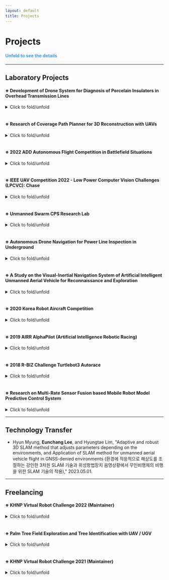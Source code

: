 ```yaml
---
layout: default
title: Projects
---
```


# Projects

#### <span style="color:#3399ff"> Unfold to see the details </span>

---

## Laboratory Projects

#### ※ Development of Drone System for Diagnosis of Porcelain Insulators in Overhead Transmission Lines

<details>
  <summary> Click to fold/unfold </summary>

  <div markdown="1">

  * *<span style="color:#ff5500">Supported by [KEPCO](https://home.kepco.co.kr/kepco/EN/main.do) and [KEPRI](https://www.kepri.re.kr:20808/index)</span>*
  * ***This project was counducted at <span style="color:#3399ff">Urban Robotics Lab in KAIST: </span> [Link](http://urobot.kaist.ac.kr/)***
  * **I participated in this project during: 2023.01 - 2024.06**

  </div>

  <p style="font-size:1rem;font-weight:400" onContextMenu="return false;" onselectstart="return false" ondragstart="return false">
  　In this project, we develop a autonomous drone manipulation framework for diagnosis of porcelain insulators in transmission lines. We are developing a robust multi-LiDAR SLAM, real-time obstacle avoidance path planner, and adaptive attitude / trajectory tracking controllers.
  </p>
 
  <div markdown="1">
  ***Keywords***: Drone, Quadrotor UAV, Manipulation, Drone Manipulation, Aerial Inspection, Multi-LiDAR SLAM
  </div>

  <p align="center">
  <iframe width="560" height="315" src="https://www.youtube.com/embed/YQmjKMoBPNU" title="YouTube video player" frameborder="0" allow="accelerometer; autoplay; clipboard-write; encrypted-media; gyroscope; picture-in-picture" allowfullscreen></iframe>
  </p>

</details>

<br>

#### ※ Research of Coverage Path Planner for 3D Reconstruction with UAVs

<details>
  <summary> Click to fold/unfold </summary>

  <div markdown="1">

  * *<span style="color:#ff5500">Supported by</span> <span style="color:#3399ff">Confidential</span>* 
  * ***This project was counducted at <span style="color:#3399ff">Urban Robotics Lab in KAIST: </span> [Link](http://urobot.kaist.ac.kr/)***
  * **I participated in this project in 2022**

  </div>

  <p style="font-size:1rem;font-weight:400" onContextMenu="return false;" onselectstart="return false" ondragstart="return false">
  　In this project, we developed a energy-efficient and obstacle-aware coverage path planner for UAVs to accurately reconstruct the target structures with high-resolution. The detailed information is confidential.
  </p>
 
  <div markdown="1">
  ***Keywords***: Drone, Quadrotor UAV, Coverage Path Planning, 3D Reconstruction, Obstacle avoidance, Exploration, SLAM
  </div>

  <p align="center">
  <iframe width="560" height="315" src="https://www.youtube.com/embed/wqcitpoNW68" title="YouTube video player" frameborder="0" allow="accelerometer; autoplay; clipboard-write; encrypted-media; gyroscope; picture-in-picture" allowfullscreen></iframe>
  </p>

</details>

<br>

#### ※ 2022 ADD Autonomous Flight Competition in Battlefield Situations

<details>
  <summary> Click to fold/unfold </summary>

  <div markdown="1">

  * *<span style="color:#ff5500">Hosted by [Agency for Defense Development (ADD)](https://www.add.re.kr/)</span> - [Link](https://ee.kaist.ac.kr/research-achieve/%EB%AA%85%ED%98%84-%EA%B5%90%EC%88%98-%EC%97%B0%EA%B5%AC%ED%8C%80-2022%EB%85%84-%EB%AF%B8%EB%9E%98%EB%8F%84%EC%A0%84-%EA%B5%AD%EB%B0%A9%EA%B8%B0%EC%88%A0-%EA%B2%BD%EC%A7%84%EB%8C%80%ED%9A%8C/)* 
  * ***This project was counducted at <span style="color:#3399ff">Urban Robotics Lab in KAIST: </span> [Link](http://urobot.kaist.ac.kr/)***
  * **I participated in this project during: 2022.05 - 2022.10**

  </div>

  <p style="font-size:1rem;font-weight:400" onContextMenu="return false;" onselectstart="return false" ondragstart="return false">
  　The competition aims to develop an autonomous drone to pass through complex and dangerous outdoor obstacles, infiltrate an unknown two-story building, detect hidden targets, create precise 3D maps including target types and coordinates, and return to the starting point safely. I developed main framework including local/global path planners, 3D map logger with the detected target positions and a decision-making system.
  </p>
 
  <div markdown="1">
  ***Keywords***: Drone, Quadrotor UAV, Competition, Obstacle avoidance, Exploration, Object Detection, SLAM
  </div>

  <p align="center">
  <iframe width="560" height="315" src="https://www.youtube.com/embed/bX2ZsTqsRfY" title="YouTube video player" frameborder="0" allow="accelerometer; autoplay; clipboard-write; encrypted-media; gyroscope; picture-in-picture" allowfullscreen></iframe>
  </p>

</details>

<br>

#### ※ IEEE UAV Competition 2022 - Low Power Computer Vision Challenges (LPCVC): Chase

<details>
  <summary> Click to fold/unfold </summary>

  <div markdown="1">

  * *<span style="color:#ff5500">Hosted by [LPCV](https://lpcv.ai/) and IEEE</span> - [Link](https://ri4rover.org/)* 
  * *<span style="color:Fuchsia">Source code of this project is available at [Github](https://github.com/engcang/ieee_uav_2022)</span>*
  * ***This project was counducted at <span style="color:#3399ff">Urban Robotics Lab in KAIST: </span> [Link](http://urobot.kaist.ac.kr/)***
  * **I participated in this project during: 2022.01 - 2022.02**

  </div>

  <p style="font-size:1rem;font-weight:400" onContextMenu="return false;" onselectstart="return false" ondragstart="return false">
  　Low Power Computer Vision Challenges aims to develop light and fast computer vision solutions to be used in many fields including Robotics. In 2022, the goals of the competition was to track the non-uniform motion vehicle at constant distance away with a quadrotor UAV, while avoiding obstacles. We estimated the trajectory of the moving vehicle in the form of 5th order polynomial using the detected center point with YOLO network. Then, Adaptive weight Model Predictive Controller (AMPC) is designed to track the target effectively.
  </p>
 
  <div markdown="1">
  ***Keywords***: Quadrotor, Drone Competition, Target Tracking, Object Detection, Machine Learning, Computer Vision, Path planning
  </div>

  <p align="center">
  <iframe width="560" height="315" src="https://www.youtube.com/embed/zObqq5_M4UA" title="YouTube video player" frameborder="0" allow="accelerometer; autoplay; clipboard-write; encrypted-media; gyroscope; picture-in-picture" allowfullscreen></iframe>
  </p>

</details>

<br>

#### ※ Unmanned Swarm CPS Research Lab

<details>
  <summary> Click to fold/unfold </summary>

  <div markdown="1">

  * *<span style="color:#ff5500">Supported by [ADD](https://www.add.re.kr/kps)</span>*
  * ***This project was counducted at <span style="color:#3399ff">Urban Robotics Lab in KAIST: </span> [Link](http://urobot.kaist.ac.kr/)***
  * **I participated in this project during: 2021.1 - 2021.12**

  </div>

  <p style="font-size:1rem;font-weight:400" onContextMenu="return false;" onselectstart="return false" ondragstart="return false">
  　In this project, we developed adaptive multi robot localization method. With the high fidelity networking, artificial intelligent cooperative control, and mobile ground control station, unmanned swarm system has been researched to operate cyber-physical systems.</p>

  <div markdown="1">
***Keywords***: Multi-robot systems, Cyber-Physical System, Multi-robot localization, Simultaneously Localization and Mapping
  </div>

  <p align="center">
      <iframe width="560" height="315" src="https://www.youtube.com/embed/hFSMSx3LP70" title="YouTube video player" frameborder="0" allow="accelerometer; autoplay; clipboard-write; encrypted-media; gyroscope; picture-in-picture" allowfullscreen></iframe>
  </p>

</details>

<br>

#### ※ Autonomous Drone Navigation for Power Line Inspection in Underground

<details>
  <summary> Click to fold/unfold </summary>

  <div markdown="1">
  
  * *<span style="color:#ff5500">Supported by [KEPCO](https://home.kepco.co.kr/kepco/EN/main.do) and [KEPRI](https://www.kepri.re.kr:20808/index)</span>*
  * ***This project was counducted at <span style="color:#3399ff">Urban Robotics Lab in KAIST: </span> [Link](http://urobot.kaist.ac.kr/)***
  * **I participated in this project during: 2020.8 - 2022.12**

  </div>

  <p style="font-size:1rem;font-weight:400" onContextMenu="return false;" onselectstart="return false" ondragstart="return false">
  　In this project, we developed indoor SLAM, navigation, and exploration method to operate an UAV exploring the underground power line tunnel safely. In consideration with the limited payload and computational resource of the UAV, the precomputed and lightweight local exploration planner was proposed. Additionally, to charge the battery of the UAV on the UGV with the docking station, relative pose estimation EKF and autonomous landing algorithm was developed.</p>

  <div markdown="1">
***Keywords***: Unmanned Aerial Vehicle, Exploration, Structural Inspection, Underground Navigation
  </div>

  <p align="center">
      <iframe width="448" height="252" src="https://www.youtube.com/embed/S3XAOMek2mo" title="YouTube video player" frameborder="0" allow="accelerometer; autoplay; clipboard-write; encrypted-media; gyroscope; picture-in-picture" allowfullscreen></iframe>
      <iframe width="448" height="252" src="https://www.youtube.com/embed/2nyaDcgCnaw" title="YouTube video player" frameborder="0" allow="accelerometer; autoplay; clipboard-write; encrypted-media; gyroscope; picture-in-picture" allowfullscreen></iframe>
  </p>
    
</details>

<br>

#### ※ A Study on the Visual-Inertial Navigation System of Artificial Intelligent Unmanned Aerial Vehicle for Reconnaissance and Exploration

<details>
  <summary> Click to fold/unfold </summary>

  <div markdown="1">

  * *<span style="color:#ff5500">Hosted by [ROND](http://rond.or.kr/CmsHome/MainDefault.aspx) in KAIST</span>*
  * ***This project was counducted at <span style="color:#3399ff">Urban Robotics Lab in KAIST: </span> [Link](http://urobot.kaist.ac.kr/)***
  * **I participated in this project during: 2020.5 - 2020.11**

  </div>

  <p style="font-size:1rem;font-weight:400" onContextMenu="return false;" onselectstart="return false" ondragstart="return false">
  　Research on Unmanned Aerial Vehicles has been actively conducted in recent years. In particular, the UAV to explore an unknown, GNSS-denied environment is required, but the self-localization method, such as Visual Inertial Odometry, is mandatory to operate it. Considering the payload and the operating time of the UAV, lightweight and low-power consuming cameras and IMU are preferred, and even Object Detection and 3D Mapping can be obtained using a RGB-D camera. In this work, we developed a 3D Mapping system including object positions in an unknown and GNSS-denied environment for the UAV with a RGB-D camera. The system is demonstrated in Gazebo simulator, and the quantitative and qualitative results are obtained.</p>

  <div markdown="1">
***Keywords***: Unmanned Aerial Vehicle, Visual-Inertial Navigation System, Exploration, Artificial Intelligence
  </div>

  <p align="center">
      <iframe width="448" height="252" src="https://www.youtube.com/embed/5t-6g7UWA7o" frameborder="0" allow="accelerometer; autoplay; clipboard-write; encrypted-media; gyroscope; picture-in-picture" allowfullscreen>
      </iframe>
  </p>

</details>

<br>

#### ※ 2020 Korea Robot Aircraft Competition

<details>
  <summary> Click to fold/unfold </summary>

  <div markdown="1">

  * *<span style="color:#ff5500">Hosted by [MOTIE](http://www.motie.go.kr/www/main.do) and [KAIA](http://aerospace.or.kr/eng/main/main.php)</span> - [Link](http://www.koreauav.com/home/)* 
  * ***This project was counducted at <span style="color:#3399ff">Urban Robotics Lab in KAIST: </span> [Link](http://urobot.kaist.ac.kr/)***
  * **I participated in this project during: 2020.4 - 2020.11**

  </div>

  <p style="font-size:1rem;font-weight:400" onContextMenu="return false;" onselectstart="return false" ondragstart="return false">
  　Korea Robot Aircraft Competition aims to promote the revival of the domestic aviation industry and respond to various demands, this competition will expand the base of unmanned aviation-related technologies through participation in high school and university (graduate) students, and contribute to discovering and fostering human resources in related industries. The competition has been held every year since 2002 for the purpose of raising awareness of unmanned aerial vehicles (drones) and training manpower through various missions using unmanned aerial vehicles (drones) developed by college students. </p>
 
  <div markdown="1">
***Keywords***: Quadrotor, Drone Competition, Target Tracking, Object Detection, Machine Learning
  </div>

  <p align="center">
  <iframe width="448" height="252" src="https://www.youtube.com/embed/VslihHATv-8" frameborder="0" allow="accelerometer; autoplay; clipboard-write; encrypted-media; gyroscope; picture-in-picture" allowfullscreen></iframe>
  </p>

</details>

<br>

#### ※ 2019 AIRR AlphaPilot (Artificial Intelligence Robotic Racing)

<details>
  <summary> Click to fold/unfold </summary>

  <div markdown="1">

  * *<span style="color:#ff5500">Hosted by [Lockheed Martin](https://www.lockheedmartin.com/) and [The Drone Racing League](https://thedroneracingleague.com/), Supported by [NVIDIA](https://www.nvidia.com/en-us/)</span>*
  * ***This project was counducted at <span style="color:#3399ff">Unmanned Systems Research Group in KAIST: </span> [Link](http://unmanned.kaist.ac.kr)***
  * **I participated in this project during: 2019.3 - 2019.12**
  * ***Relative Media is listed on **About Me**'s Awards***

  </div>

  <p style="font-size:1rem;font-weight:400" onContextMenu="return false;" onselectstart="return false" ondragstart="return false">
  　AlphaPilot is the first large-scale open innovation challenge of its kind focused on advancing artificial intelligence (AI) and autonomy.
  Supported and hosted by DRL, Lockheed Martin and NVIDIA. For the 1 Million dollar prize only for the winner.
  The challenge consists of Preliminary test and Real competition.
  Firstly, DRL and Lockheed martin used FlightGoggles Simulator from MIT to narrow down <span style="color:#3399ff"> 424 teams over 81 countries into 9 Qualifiers. </span>
  Only 9 Qulifiers participated real RACEs using DRL made drone 'RACER AI' which is equipped with RTOS like kernel customized NVIDIA Jetson Xavier and few sensors. Our team won the <span style="color:#3399ff">3rd prize.</span>
  </p>

  <div markdown="1">
***Keywords***: Drone, Quadrotor, Autonomous Flying Drones, Drone Racing
  </div>

  <p align="center">
  <iframe src="https://www.facebook.com/plugins/video.php?href=https%3A%2F%2Fwww.facebook.com%2Flockheedmartin%2Fvideos%2F394882387857530%2F&show_text=0&width=560" width="560" height="315" style="border:none;overflow:hidden" scrolling="no" frameborder="0" allowTransparency="true" allowFullScreen="true"></iframe>
  </p>
  <p align="center" onContextMenu="return false;" onselectstart="return false" ondragstart="return false">
      <figure align="center">
          <img src="./assets/img/project/alpha/alpha.jpg" onContextMenu="return false;">
          <figcaption style="text-align:center;"> FlightGoggles simulator and RACER-AI drone </figcaption>
      </figure>
  </p>
</details>

<br>

#### ※ 2018 R-BIZ Challenge Turtlebot3 Autorace

<details>
  <summary> Click to fold/unfold </summary>

  <div markdown="1">

  * *<span style="color:#ff5500">Hosted by [ROBOTIS](https://www.robotis.com/), [MathWorks Korea](https://kr.mathworks.com/) and, [ICROS](http://icros.org/main/), Supported by [KIRIA](https://www.kiria.org/) and [MOTIE](http://www.motie.go.kr/www/main.do)</span> - [Link](https://emanual.robotis.com/docs/en/platform/turtlebot3/challenges/#autorace-rbiz-challenge)*
  * ***This project was counducted at <span style="color:#3399ff">Physical Intelligence Lab in KNU: </span> [Link](https://control.knu.ac.kr)***
  * **I participated in this project during: 2018.6 - 2018.11**

  </div>

  <p style="font-size:1rem;font-weight:400" onContextMenu="return false;" onselectstart="return false" ondragstart="return false">
  　ROS based autonomous driving system for mobile robot (Turtlebot3) is developed for finishing the racing track with diverse missions. Using MATLAB, Lyapunov functional is proved to stabilize the error model of mobile robot. Simple HOG based Cascade Object Detector is trained using Computer Vision Toolbox of MatLab and then all systems are coded with Python to control the robot in real-time. Only 35 dollar Raspberry Pi computer was adopted and it was equipped with 1-D LiDAR and mono camera. Our team won the <span style="color:#3399ff">Mathworks Korea Special Prize.</span>
  </p>

  <div markdown="1">
***Keywords***: Mobile Robots, Autonomous Driving Vehicles, Lyapunov function based Control
  </div>

  <p align="center" onContextMenu="return false;" onselectstart="return false" ondragstart="return false">
      <figure align="center" class="half">
          <img src="./assets/img/project/turtlebot/racing.gif" onContextMenu="return false;">
          <img src="./assets/img/project/turtlebot/graph.jpg" onContextMenu="return false;">
          <figcaption style="text-align:center;"> Race GIF, Controller design, and Signal&Line detection </figcaption>
      </figure>
  </p>

</details>

<br>

#### ※ Research on Multi-Rate Sensor Fusion based Mobile Robot Model Predictive Control System

<details>
  <summary> Click to fold/unfold </summary>

  <div markdown="1">
  
  * *<span style="color:#ff5500">Supported by [The Electronics and Telecommunications Research Institute(ETRI)](https://www.etri.re.kr/intro.html)</span>*
  * ***This project was counducted at <span style="color:#3399ff">Physical Intelligence Lab in KNU: </span> [Link](https://control.knu.ac.kr)***
  * **I participated in this project during: 2018.4 - 2018.12**
  * ***Relative Publication : [Link](https://ieeexplore.ieee.org/abstract/document/8661985/)***

  </div>

  <p style="font-size:1rem;font-weight:400" onContextMenu="return false;" onselectstart="return false" ondragstart="return false">
  　Measured data from Vehicle’s multi sensor system have asynchronized sampling rate,
   The final goal of this research project is to design multi-rate State  Estimator that can assume exact state using asynchronized data. Model based prediction controller is designed to perform at real-time for improving control performance. In addition, ROS based mobile robot data processing system, LiDAR data based path planning, sign recognition algorithm are researched for implementing autonomous system.
  </p>

  <div markdown="1">
***Keywords***: Sampled-data system, Multi-rate Sampled-data system, Model Predictive Control, Cyber-Physical System
  </div>

  <p align="center" onContextMenu="return false;" onselectstart="return false" ondragstart="return false">
      <figure align="center">
          <img src="./assets/img/project/etri/overall.jpg" onContextMenu="return false;">
          <figcaption style="text-align:center;"> Overall system: Multi-rate Observer, Controller, and results </figcaption>
      </figure>
  </p>

</details>

---

## Technology Transfer

+ Hyun Myung, **Eunchang Lee**, and Hyungtae Lim, "Adaptive and robust 3D SLAM method that adjusts parameters depending on the environments, and Application of SLAM method for unmanned aerial vehicle flight in GNSS-denied environments (환경에 적응적으로 해상도를 조절하는 강인한 3차원 SLAM 기술과 위성항법장치 음영상황에서 무인비행체의 비행을 위한 SLAM 기술의 적용)," 2023.05.01.

---

## Freelancing

#### ※ KHNP Virtual Robot Challenge 2022 (Maintainer)

<details>
  <summary> Click to fold/unfold </summary>

  <div markdown="1">

  * *<span style="color:#ff5500">Hosted by [Korea Hydro & Nuclear Power](https://www.khnp.co.kr/)</span> - [Link](https://github.com/Woojin-Seol/KVRC2022), [Link2](https://youtu.be/usKW3UG9wpc)* 
  * *<span style="color:Fuchsia">Source code of this competition is available at [Github](https://github.com/Woojin-Seol/KVRC2022)</span>*
  * **I served as a maintainer for this project during: 2022.09 - 2022.12**

  </div>

  <p style="font-size:1rem;font-weight:400" onContextMenu="return false;" onselectstart="return false" ondragstart="return false">
  　KHNP Virtual Robot Challenge aims to develop a autonomous navigation algorithm and a robust controller to complete diverse and challenging tasks including obstacle avoidance, exploration, and enduring the wind disturbances. I made Gazebo maps for the competition and coded scoring GUI. Additionally, I coded sample controllers for the quadrotor UAV.
  </p>
 
  <div markdown="1">
  ***Keywords***: Drone, Quadrotor UAV, Competition, Obstacle avoidance, Exploration, Robust Control, Gazebo, Simulation
  </div>

  <p align="center">
  <iframe width="560" height="315" src="https://www.youtube.com/embed/usKW3UG9wpc" title="YouTube video player" frameborder="0" allow="accelerometer; autoplay; clipboard-write; encrypted-media; gyroscope; picture-in-picture" allowfullscreen></iframe>
  </p>

</details>

<br>

#### ※ Palm Tree Field Exploration and Tree Identification with UAV / UGV

<details>
  <summary> Click to fold/unfold </summary>

  <div markdown="1">
      
  * *<span style="color:#ff5500">Conducted at [AKA-AI Robotics](https://akaintelligence.com/)</span>*
  * **I participated in this project during: 2021.11 - 2022.05**

  </div>

  <p style="font-size:1rem;font-weight:400" onContextMenu="return false;" onselectstart="return false" ondragstart="return false">
  　The final goal of this research project is to develop an exploration system for monitoring unknown palm tree orchard environments while avoid‑
  ing collisions and figuring out appearances of trees. I developed the whole system including pointcloud data processing, path planning, and controller. A state‑of‑the‑art open‑sourced SLAM algorithm is utilized.</p>
 
  <div markdown="1">
***Keywords***: UAV, UGV, Exploration, Obstacle avoidance, SLAM, Gazebo, Simulation
  </div>

  <p align="center">
  <iframe width="448" height="252" src="https://www.youtube.com/embed/p7n7KhUU_5g" title="YouTube video player" frameborder="0" allow="accelerometer; autoplay; clipboard-write; encrypted-media; gyroscope; picture-in-picture" allowfullscreen></iframe>
  <iframe width="448" height="252" src="https://www.youtube.com/embed/R6GKBVuo3qg" title="YouTube video player" frameborder="0" allow="accelerometer; autoplay; clipboard-write; encrypted-media; gyroscope; picture-in-picture" allowfullscreen></iframe>    
  </p>

</details>

<br>

#### ※ KHNP Virtual Robot Challenge 2021 (Maintainer)

<details>
  <summary> Click to fold/unfold </summary>

  <div markdown="1">
      
  * *<span style="color:#ff5500">Hosted by [Korea Hydro & Nuclear Power](https://www.khnp.co.kr/)</span> - [Link](https://github.com/Woojin-Seol/KVRC2021), [Link2](https://youtu.be/6oXx2bvzU9Y)*
  * *<span style="color:Fuchsia">Source code of this competition is available at [Github](https://github.com/Woojin-Seol/KVRC2021)</span>*
  * **I served as a maintainer for this project during: 2021.09 - 2021.12**

  </div>

  <p style="font-size:1rem;font-weight:400" onContextMenu="return false;" onselectstart="return false" ondragstart="return false">
  　KHNP Virtual Robot Challenge aims to develop a autonomous navigation algorithm and a robust controller to complete diverse and challenging tasks including obstacle avoidance, manipulation for grasping a cube, climbing stairs, and enduring the disturbances. I made Gazebo maps for the competition and coded scoring GUI. Additionally, I coded sample controllers for the manipulator and the quadruped robot.</p>
 
  <div markdown="1">
***Keywords***: Quadruped robots, Competition, Obstacle avoidance, Object Detection, Gazebo, Simulation
  </div>

  <p align="center">
  <iframe width="560" height="315" src="https://www.youtube.com/embed/6oXx2bvzU9Y" title="YouTube video player" frameborder="0" allow="accelerometer; autoplay; clipboard-write; encrypted-media; gyroscope; picture-in-picture" allowfullscreen></iframe>
  </p>

</details>